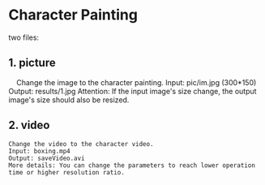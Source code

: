 # Character Painting
two files:

## 1. picture
    
    Change the image to the character painting.
    Input: pic/im.jpg (300*150)
    Output: results/1.jpg 
    Attention: If the input image's size change, the output image's size should also be resized.

## 2. video
    
    Change the video to the character video.
    Input: boxing.mp4
    Output: saveVideo.avi
    More details: You can change the parameters to reach lower operation time or higher resolution ratio.
